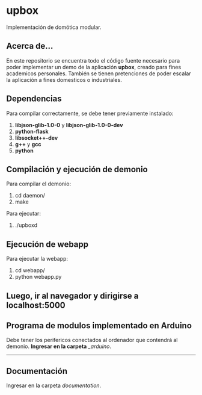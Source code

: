 upbox
=============

Implementación de domótica modular.

Acerca de...
-------------
En este repositorio se encuentra todo el código fuente necesario para poder implementar un demo de la aplicación **upbox**, creado para fines academicos personales.
También se tienen pretenciones de poder escalar la aplicación a fines domesticos o industriales.

Dependencias
-------------
Para compilar correctamente, se debe tener previamente instalado:

1.  **libjson-glib-1.0-0** y **libjson-glib-1.0-0-dev**
2.  **python-flask**
3.  **libsocket++-dev**
4.  **g++** y **gcc**
5.  **python**

Compilación y ejecución de demonio
-------------
Para compilar el demonio:

1.  cd daemon/
2.  make

Para ejecutar:

1.  ./upboxd

Ejecución de webapp
-------------
Para ejecutar la webapp:

1.  cd webapp/
2.  python webapp.py

Luego, ir al navegador y dirigirse a **localhost:5000**
-------------

Programa de modulos implementado en Arduino
-------------
Debe tener los perifericos conectados al ordenador que contendrá al demonio.
**Ingresar en la carpeta** *_arduino*.

-------------

Documentación
-------------
Ingresar en la carpeta *documentation*.
